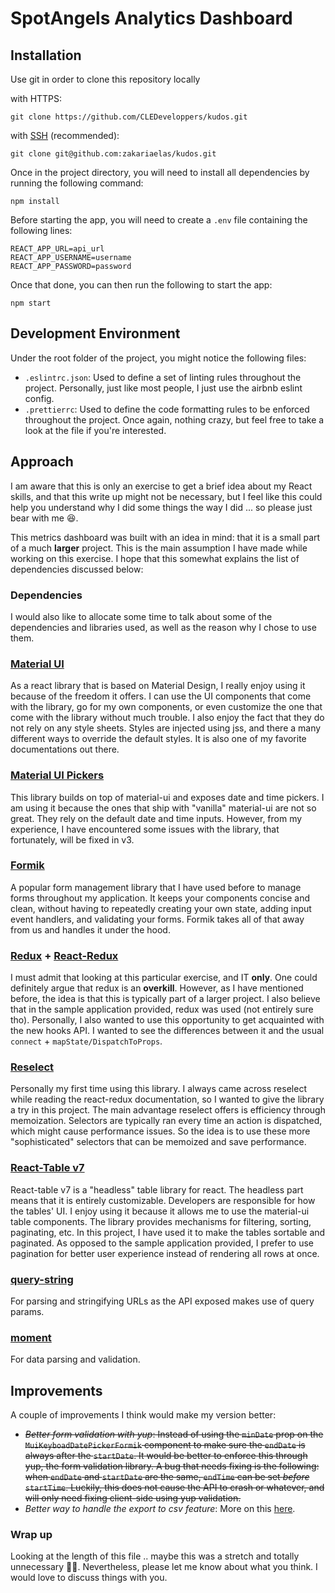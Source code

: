 # SpotAngels Analytics Dashboard

## Installation

Use git in order to clone this repository locally

with HTTPS:

```
git clone https://github.com/CLEDeveloppers/kudos.git
```

with [SSH](https://help.github.com/en/enterprise/2.15/user/articles/adding-a-new-ssh-key-to-your-github-account) (recommended):

```
git clone git@github.com:zakariaelas/kudos.git
```

Once in the project directory, you will need to install all dependencies by running the following command:

```
npm install
```

Before starting the app, you will need to create a `.env` file containing the following lines:

```
REACT_APP_URL=api_url
REACT_APP_USERNAME=username
REACT_APP_PASSWORD=password
```

Once that done, you can then run the following to start the app:

```
npm start
```

## Development Environment

Under the root folder of the project, you might notice the following files:

- `.eslintrc.json`: Used to define a set of linting rules throughout the project. Personally, just like most people, I just use the airbnb eslint config.
- `.prettierrc`: Used to define the code formatting rules to be enforced throughout the project. Once again, nothing crazy, but feel free to take a look at the file if you're interested.

## Approach

I am aware that this is only an exercise to get a brief idea about my React skills, and that this write up might not be necessary, but I feel like this could help you understand why I did some things the way I did ... so please just bear with me 😆.

This metrics dashboard was built with an idea in mind: that it is a small part of a much **larger** project. This is the main assumption I have made while working on this exercise. I hope that this somewhat explains the list of dependencies discussed below:

### Dependencies

I would also like to allocate some time to talk about some of the dependencies and libraries used, as well as the reason why I chose to use them.

### [Material UI](https://material-ui.com/)

As a react library that is based on Material Design, I really enjoy using it because of the freedom it offers. I can use the UI components that come with the library, go for my own components, or even customize the one that come with the library without much trouble. I also enjoy the fact that they do not rely on any style sheets. Styles are injected using jss, and there a many different ways to override the default styles. It is also one of my favorite documentations out there.

### [Material UI Pickers](https://material-ui-pickers.dev/)

This library builds on top of material-ui and exposes date and time pickers. I am using it because the ones that ship with "vanilla" material-ui are not so great. They rely on the default date and time inputs. However, from my experience, I have encountered some issues with the library, that fortunately, will be fixed in v3.

### [Formik](https://jaredpalmer.com/formik/)

A popular form management library that I have used before to manage forms throughout my application. It keeps your components concise and clean, without having to repeatedly creating your own state, adding input event handlers, and validating your forms. Formik takes all of that away from us and handles it under the hood.

### [Redux](https://redux.js.org/) + [React-Redux](https://react-redux.js.org/)

I must admit that looking at this particular exercise, and IT **only**. One could definitely argue that redux is an **overkill**. However, as I have mentioned before, the idea is that this is typically part of a larger project. I also believe that in the sample application provided, redux was used (not entirely sure tho). Personally, I also wanted to use this opportunity to get acquainted with the new hooks API. I wanted to see the differences between it and the usual `connect` + `mapState/DispatchToProps`.

### [Reselect](https://github.com/reduxjs/reselect)

Personally my first time using this library. I always came across reselect while reading the react-redux documentation, so I wanted to give the library a try in this project. The main advantage reselect offers is efficiency through memoization. Selectors are typically ran every time an action is dispatched, which might cause performance issues. So the idea is to use these more "sophisticated" selectors that can be memoized and save performance.

### [React-Table v7](https://github.com/tannerlinsley/react-table)

React-table v7 is a "headless" table library for react. The headless part means that it is entirely customizable. Developers are responsible for how the tables' UI. I enjoy using it because it allows me to use the material-ui table components. The library provides mechanisms for filtering, sorting, paginating, etc. In this project, I have used it to make the tables sortable and paginated. As opposed to the sample application provided, I prefer to use pagination for better user experience instead of rendering all rows at once.

### [query-string](https://github.com/sindresorhus/query-string)

For parsing and stringifying URLs as the API exposed makes use of query params.

### [moment](https://momentjs.com/)

For data parsing and validation.

## Improvements

A couple of improvements I think would make my version better:

- ~~_Better form validation with yup_: Instead of using the `minDate` prop on the `MuiKeyboadDatePickerFormik` component to make sure the `endDate` is always after the `startDate`. It would be better to enforce this through yup, the form validation library. A bug that needs fixing is the following: when `endDate` and `startDate` are the same, `endTime` can be set _before_ `startTime`. Luckily, this does not cause the API to crash or whatever, and will only need fixing client-side using yup validation.~~
- _Better way to handle the export to csv feature_: More on this [here](https://github.com/zakariaelas/angels-analytics/blob/master/src/domain/Filters/Filters.js#L31).

### Wrap up

Looking at the length of this file .. maybe this was a stretch and totally unnecessary 🤦‍♂️. Nevertheless, please let me know about what you think. I would love to discuss things with you.
